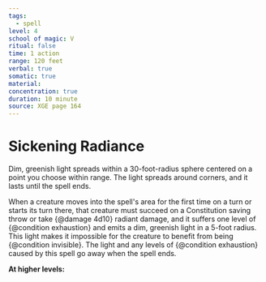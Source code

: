 ```yaml
---
tags:
  - spell
level: 4
school of magic: V
ritual: false
time: 1 action
range: 120 feet
verbal: true
somatic: true
material: 
concentration: true
duration: 10 minute
source: XGE page 164
---
```

# Sickening Radiance
Dim, greenish light spreads within a 30-foot-radius sphere centered on a point you choose within range. The light spreads around corners, and it lasts until the spell ends.

When a creature moves into the spell's area for the first time on a turn or starts its turn there, that creature must succeed on a Constitution saving throw or take {@damage 4d10} radiant damage, and it suffers one level of {@condition exhaustion} and emits a dim, greenish light in a 5-foot radius. This light makes it impossible for the creature to benefit from being {@condition invisible}. The light and any levels of {@condition exhaustion} caused by this spell go away when the spell ends.

**At higher levels:** 